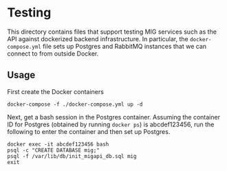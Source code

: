# Testing

This directory contains files that support testing MIG services such as the API against dockerized
backend infrastructure.  In particular, the `docker-compose.yml` file sets up Postgres and RabbitMQ
instances that we can connect to from outside Docker.

## Usage

First create the Docker containers

```
docker-compose -f ./docker-compose.yml up -d
```

Next, get a bash session in the Postgres container.  Assuming the container ID for Postgres
(obtained by running `docker ps`) is abcdef123456, run the following to enter the container and then
set up Postgres.

```
docker exec -it abcdef123456 bash
psql -c "CREATE DATABASE mig;"
psql -f /var/lib/db/init_migapi_db.sql mig
exit
```
